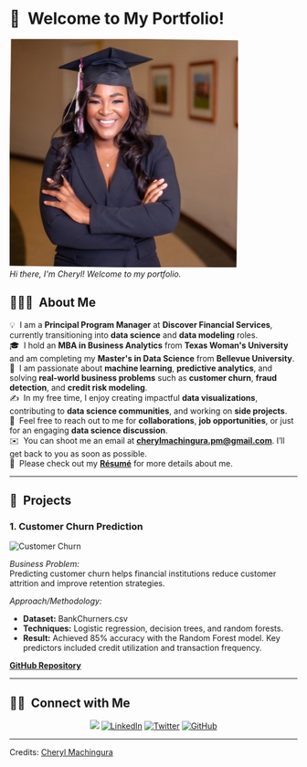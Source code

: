 # 👋 &nbsp;Welcome to My Portfolio!

![Cheryl's Professional Photo](https://github.com/CherylMachingura/cheryltaf85.github.io/blob/main/Cheryl%20professional%20picture.jpeg?raw=true)  
*Hi there, I'm Cheryl! Welcome to my portfolio.*

## 👨🏻‍💻 &nbsp;About Me

💡 &nbsp;I am a **Principal Program Manager** at **Discover Financial Services**, currently transitioning into **data science** and **data modeling** roles.  
🎓 &nbsp;I hold an **MBA in Business Analytics** from **Texas Woman's University** and am completing my **Master's in Data Science** from **Bellevue University**.  
🌱 &nbsp;I am passionate about **machine learning**, **predictive analytics**, and solving **real-world business problems** such as **customer churn**, **fraud detection**, and **credit risk modeling**.  
✍️ &nbsp;In my free time, I enjoy creating impactful **data visualizations**, contributing to **data science communities**, and working on **side projects**.  
💬 &nbsp;Feel free to reach out to me for **collaborations**, **job opportunities**, or just for an engaging **data science discussion**.  
✉️ &nbsp;You can shoot me an email at **[cherylmachingura.pm@gmail.com](mailto:cherylmachingura.pm@gmail.com)**. I’ll get back to you as soon as possible.  
📄 &nbsp;Please check out my **[Résumé](https://drive.google.com/file/d/1CgTBBelcsjjc-4VOdApL9c76vvTL49Fe/view?usp=sharing)** for more details about me.

---

## 💼 &nbsp;Projects

### **1. Customer Churn Prediction**  
![Customer Churn](https://path-to-image.jpg)

*Business Problem:*  
Predicting customer churn helps financial institutions reduce customer attrition and improve retention strategies.

*Approach/Methodology:*  
- **Dataset:** BankChurners.csv  
- **Techniques:** Logistic regression, decision trees, and random forests.  
- **Result:** Achieved 85% accuracy with the Random Forest model. Key predictors included credit utilization and transaction frequency.

[**GitHub Repository**](https://github.com/cheryltaf85/Customer-Churn-Prediction)

---

## 🤝🏻 &nbsp;Connect with Me

<p align="center">
<a href="https://www.cheryltaf85.com"><img src="https://img.shields.io/badge/-cheryltaf85.com-3423A6?style=flat&logo=Google-Chrome&logoColor=white" /></a>
<a href="https://linkedin.com/in/cherylmachingura/"><img src="https://img.shields.io/badge/-Cheryl%20Machingura-0077B5?style=flat&logo=Linkedin&logoColor=white" alt="LinkedIn" /></a>
<a href="https://twitter.com/cheryl_taf"><img src="https://img.shields.io/badge/-@cheryl_taf-1DA1F2?style=flat&logo=Twitter&logoColor=white" alt="Twitter" /></a>
<a href="https://github.com/cheryltaf85"><img src="https://img.shields.io/badge/-GitHub-05122A?style=flat&logo=GitHub&logoColor=white" alt="GitHub" /></a>
</p>

-----
Credits: [Cheryl Machingura](https://github.com/cheryltaf85)


